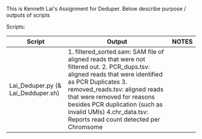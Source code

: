 This is Kenneth Lai's Assignment for Deduper. Below describe purpose / outputs of scripts 

Scripts:


|Script|Output|NOTES|
|---|---|---|
|Lai_Deduper.py (& Lai_Dedduper.sh)|1. filtered_sorted.sam: SAM file of aligned reads that were not filtered out. 2. PCR_dups.tsv: aligned reads that were identified as PCR Duplicates 3. removed_reads.tsv: aligned reads that were removed for reasons besides PCR duplication (such as invalid UMIs) 4.chr_data.tsv: Reports read count detected per Chromsome||



